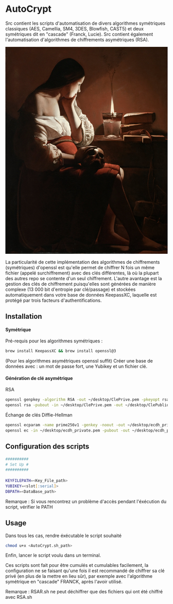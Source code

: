 # AutoCrypt
Src contient les scripts d'automatisation de divers algorithmes symétriques classiques (AES, Camellia, SM4, 3DES, Blowfish, CAST5) et deux symétriques dit  en "cascade" (Franck, Lucie). Src contient également l'automatisation d'algorithmes de chiffrements asymétriques (RSA).

![E.Delacroix](Madelaine.jpeg)

La particularité de cette implémentation des algorithmes de chiffrements (symétriques) d'openssl est qu'elle permet de chiffrer N fois un même fichier (appelé surchiffrement) avec des clés différentes, là où la plupart des autres repo se contente d'un seul chiffrement. L'autre avantage est la gestion des clés de chiffrement puisqu'elles sont générées de manière complexe (13 000 bit d'entropie par clé/passage) et stockées automatiquement dans votre base de données KeepassXC, laquelle est protégé par trois facteurs d'authentifications. 


## Installation

#### Symétrique
Pré-requis pour les algorithmes symétriques :

```zsh
brew install KeepassXC && brew install openssl@3 
```
(Pour les algorithmes asymétriques openssl suffit)
Créer une base de données avec : un mot de passe fort, une Yubikey et un fichier clé.

#### Génération de clé asymétrique
 
RSA
```zsh
openssl genpkey -algorithm RSA -out ~/desktop/ClePrive.pem -pkeyopt rsa_keygen_bits:4096
openssl rsa -pubout -in ~/desktop/ClePrive.pem -out ~/desktop/ClePublique.pem
```
Échange de clés Diffie-Hellman
```zsh
openssl ecparam -name prime256v1 -genkey -noout -out ~/desktop/ecdh_private.pem
openssl ec -in ~/desktop/ecdh_private.pem -pubout -out ~/desktop/ecdh_public.pem
```
## Configuration des scripts

```zsh
##########
# Set Up #
##########

KEYFILEPATH=<Key_File_path>
YUBIKEY=<slot[:serial]>
DBPATH=<DataBase_path>
```
Remarque : Si vous rencontrez un problème d'accès pendant l'éxécution du script, vérifier le PATH

## Usage

Dans tous les cas, rendre éxécutable le script souhaité
```zsh
chmod u+x <AutoCrypt.sh_path>
``` 

Enfin, lancer le script voulu dans un terminal.

Ces scripts sont fait pour être cumulés et cumulables facilement, la configuration ne se faisant qu'une fois il est recommandé de chiffrer sa clé privé (en plus de la mettre en lieu sûr), par exemple avec l'algorithme symétrique en "cascade" FRANCK, après l'avoir utilisé.

Remarque : RSAR.sh ne peut déchiffrer que des fichiers qui ont été chiffré avec RSA.sh
